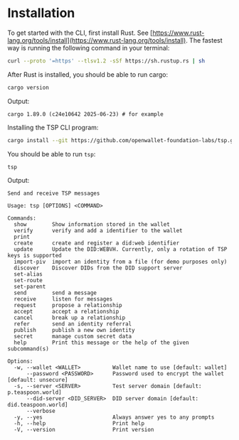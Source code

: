 
# Installation

To get started with the CLI, first install Rust. See [https://www.rust-lang.org/tools/install](https://www.rust-lang.org/tools/install). The fastest way is running the following command in your terminal:

```sh
curl --proto '=https' --tlsv1.2 -sSf https://sh.rustup.rs | sh
```

After Rust is installed, you should be able to run cargo:

```sh
cargo version
```

Output:

```
cargo 1.89.0 (c24e10642 2025-06-23) # for example
```

Installing the TSP CLI program:

```sh
cargo install --git https://github.com/openwallet-foundation-labs/tsp.git examples --bin tsp
```

You should be able to run `tsp`:

```sh
tsp
```

Output:

```
Send and receive TSP messages

Usage: tsp [OPTIONS] <COMMAND>

Commands:
  show        Show information stored in the wallet
  verify      verify and add a identifier to the wallet
  print       
  create      create and register a did:web identifier
  update      Update the DID:WEBVH. Currently, only a rotation of TSP keys is supported
  import-piv  import an identity from a file (for demo purposes only)
  discover    Discover DIDs from the DID support server
  set-alias   
  set-route   
  set-parent  
  send        send a message
  receive     listen for messages
  request     propose a relationship
  accept      accept a relationship
  cancel      break up a relationship
  refer       send an identity referral
  publish     publish a new own identity
  secret      manage custom secret data
  help        Print this message or the help of the given subcommand(s)

Options:
  -w, --wallet <WALLET>          Wallet name to use [default: wallet]
      --password <PASSWORD>      Password used to encrypt the wallet [default: unsecure]
  -s, --server <SERVER>          Test server domain [default: p.teaspoon.world]
      --did-server <DID_SERVER>  DID server domain [default: did.teaspoon.world]
      --verbose                  
  -y, --yes                      Always answer yes to any prompts
  -h, --help                     Print help
  -V, --version                  Print version

```
